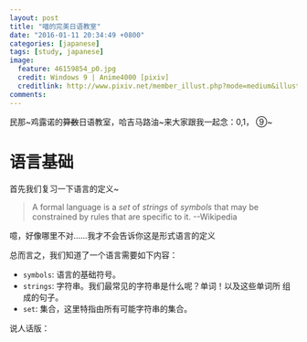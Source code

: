 ```yaml
---
layout: post
title: "喵的完美日语教室"
date: "2016-01-11 20:34:49 +0800"
categories: [japanese]
tags: [study, japanese]
image: 
  feature: 46159854_p0.jpg
  credit: Windows 9 | Anime4000 [pixiv] 
  creditlink: http://www.pixiv.net/member_illust.php?mode=medium&illust_id=46159854
comments: 
---
```


民那~鸡露诺的<del>算数</del>日语教室，哈吉马路油~来大家跟我一起念：0,1，
⑨~


# 语言基础

首先我们复习一下语言的定义~

>
> A formal language is a *set* of *strings* of *symbols* that may be
> constrained by rules that are specific to it.
>                                              --Wikipedia
>
噫，好像哪里不对……<span class="heimu" title="你知道的太多了">我才不会告诉你这是形式语言的定义</span>

总而言之，我们知道了一个语言需要如下内容：

- `symbols`: 语言的基础符号。
- `strings`: 字符串。我们最常见的字符串是什么呢？单词！以及这些单词所
  组成的句子。
- `set`: 集合，这里特指由所有可能字符串的集合。

说人话版：
